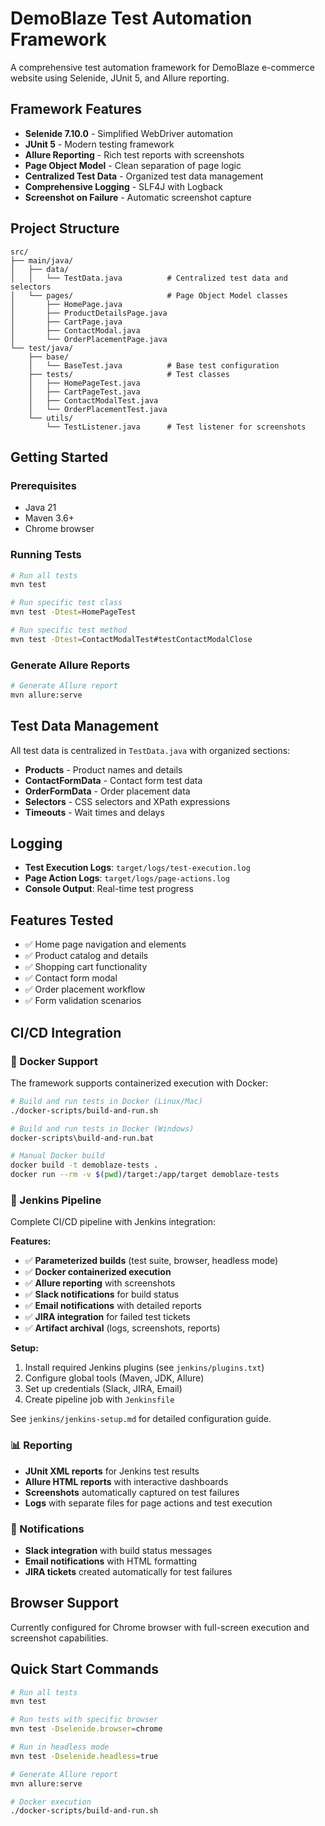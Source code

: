 # DemoBlaze Test Automation Framework

A comprehensive test automation framework for DemoBlaze e-commerce website using Selenide, JUnit 5, and Allure reporting.

## Framework Features

- **Selenide 7.10.0** - Simplified WebDriver automation
- **JUnit 5** - Modern testing framework
- **Allure Reporting** - Rich test reports with screenshots
- **Page Object Model** - Clean separation of page logic
- **Centralized Test Data** - Organized test data management
- **Comprehensive Logging** - SLF4J with Logback
- **Screenshot on Failure** - Automatic screenshot capture

## Project Structure

```
src/
├── main/java/
│   ├── data/
│   │   └── TestData.java          # Centralized test data and selectors
│   └── pages/                     # Page Object Model classes
│       ├── HomePage.java
│       ├── ProductDetailsPage.java
│       ├── CartPage.java
│       ├── ContactModal.java
│       └── OrderPlacementPage.java
└── test/java/
    ├── base/
    │   └── BaseTest.java          # Base test configuration
    ├── tests/                     # Test classes
    │   ├── HomePageTest.java
    │   ├── CartPageTest.java
    │   ├── ContactModalTest.java
    │   └── OrderPlacementTest.java
    └── utils/
        └── TestListener.java      # Test listener for screenshots
```

## Getting Started

### Prerequisites
- Java 21
- Maven 3.6+
- Chrome browser

### Running Tests
```bash
# Run all tests
mvn test

# Run specific test class
mvn test -Dtest=HomePageTest

# Run specific test method
mvn test -Dtest=ContactModalTest#testContactModalClose
```

### Generate Allure Reports
```bash
# Generate Allure report
mvn allure:serve
```

## Test Data Management

All test data is centralized in `TestData.java` with organized sections:
- **Products** - Product names and details
- **ContactFormData** - Contact form test data
- **OrderFormData** - Order placement data
- **Selectors** - CSS selectors and XPath expressions
- **Timeouts** - Wait times and delays

## Logging

- **Test Execution Logs**: `target/logs/test-execution.log`
- **Page Action Logs**: `target/logs/page-actions.log`
- **Console Output**: Real-time test progress

## Features Tested

- ✅ Home page navigation and elements
- ✅ Product catalog and details
- ✅ Shopping cart functionality
- ✅ Contact form modal
- ✅ Order placement workflow
- ✅ Form validation scenarios

## CI/CD Integration

### 🐳 Docker Support
The framework supports containerized execution with Docker:

```bash
# Build and run tests in Docker (Linux/Mac)
./docker-scripts/build-and-run.sh

# Build and run tests in Docker (Windows)
docker-scripts\build-and-run.bat

# Manual Docker build
docker build -t demoblaze-tests .
docker run --rm -v $(pwd)/target:/app/target demoblaze-tests
```

### 🔄 Jenkins Pipeline
Complete CI/CD pipeline with Jenkins integration:

**Features:**
- ✅ **Parameterized builds** (test suite, browser, headless mode)
- ✅ **Docker containerized execution**
- ✅ **Allure reporting** with screenshots
- ✅ **Slack notifications** for build status
- ✅ **Email notifications** with detailed reports
- ✅ **JIRA integration** for failed test tickets
- ✅ **Artifact archival** (logs, screenshots, reports)

**Setup:**
1. Install required Jenkins plugins (see `jenkins/plugins.txt`)
2. Configure global tools (Maven, JDK, Allure)
3. Set up credentials (Slack, JIRA, Email)
4. Create pipeline job with `Jenkinsfile`

See `jenkins/jenkins-setup.md` for detailed configuration guide.

### 📊 Reporting
- **JUnit XML reports** for Jenkins test results
- **Allure HTML reports** with interactive dashboards
- **Screenshots** automatically captured on test failures
- **Logs** with separate files for page actions and test execution

### 🔔 Notifications
- **Slack integration** with build status messages
- **Email notifications** with HTML formatting
- **JIRA tickets** created automatically for test failures

## Browser Support

Currently configured for Chrome browser with full-screen execution and screenshot capabilities.

## Quick Start Commands

```bash
# Run all tests
mvn test

# Run tests with specific browser
mvn test -Dselenide.browser=chrome

# Run in headless mode
mvn test -Dselenide.headless=true

# Generate Allure report
mvn allure:serve

# Docker execution
./docker-scripts/build-and-run.sh
```